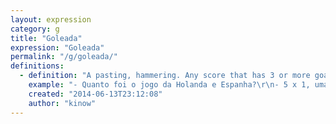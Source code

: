 ```yaml
---
layout: expression
category: g
title: "Goleada"
expression: "Goleada"
permalink: "/g/goleada/"
definitions:
  - definition: "A pasting, hammering. Any score that has 3 or more goals of difference. Some may argue that 3-0 is not a goleada, but 4-0 is definitely a goleada. "
    example: "- Quanto foi o jogo da Holanda e Espanha?\r\n- 5 x 1, uma goleada!"
    created: "2014-06-13T23:12:08"
    author: "kinow"
---
```

